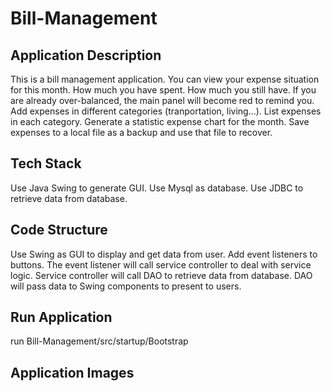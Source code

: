 # Bill-Management

## Application Description

This is a bill management application. You can view your expense situation
for this month. How much you have spent. How much you still have. If you are
 already over-balanced, the main panel will become red to remind you. Add expenses in different categories (tranportation, living...).
List expenses in each category. Generate a statistic expense chart for the month.
Save expenses to a local file as a backup and use that file to recover.

## Tech Stack
Use Java Swing to generate GUI. Use Mysql as database. Use JDBC to retrieve
data from database.

## Code Structure
Use Swing as GUI to display and get data from user. Add event listeners to
buttons. The event listener will call service controller to deal with 
service logic. Service controller will call DAO to retrieve data from database.
DAO will pass data to Swing components to present to users.

## Run Application
run Bill-Management/src/startup/Bootstrap

## Application Images